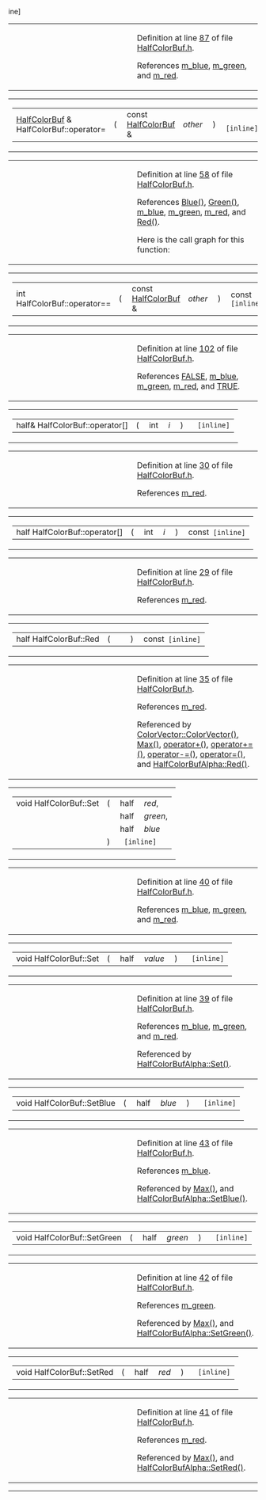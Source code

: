 ine]</code></td>
</tr>
</tbody>
</table></td>
</tr>
</tbody>
</table>

<table data-cellspacing="5" data-cellpadding="0" data-border="0">
<colgroup>
<col style="width: 50%" />
<col style="width: 50%" />
</colgroup>
<tbody>
<tr>
<td> </td>
<td><p>Definition at line <a href="HalfColorBuf_8h-source.md#l00087" class="el">87</a> of file <a href="HalfColorBuf_8h-source.md" class="el">HalfColorBuf.h</a>.</p>
<p>References <a href="HalfColorBuf_8h-source.md#l00013" class="el">m_blue</a>, <a href="HalfColorBuf_8h-source.md#l00013" class="el">m_green</a>, and <a href="HalfColorBuf_8h-source.md#l00013" class="el">m_red</a>.</p></td>
</tr>
</tbody>
</table>

<span id="c61e61c42e48041e0625386501715551" class="anchor"></span>

<table class="mdTable" data-cellpadding="2" data-cellspacing="0">
<colgroup>
<col style="width: 100%" />
</colgroup>
<tbody>
<tr>
<td class="mdRow"><table data-cellpadding="0" data-cellspacing="0" data-border="0">
<tbody>
<tr>
<td class="md" data-nowrap="" data-valign="top"><a href="classHalfColorBuf.md" class="el">HalfColorBuf</a> &amp; HalfColorBuf::operator=</td>
<td class="md" data-valign="top">( </td>
<td class="md" data-nowrap="" data-valign="top">const <a href="classHalfColorBuf.md" class="el">HalfColorBuf</a> &amp; </td>
<td class="mdname1" data-valign="top" data-nowrap=""><em>other</em></td>
<td class="md" data-valign="top"> ) </td>
<td class="md" data-nowrap=""><code> [inline]</code></td>
</tr>
</tbody>
</table></td>
</tr>
</tbody>
</table>

<table data-cellspacing="5" data-cellpadding="0" data-border="0">
<colgroup>
<col style="width: 50%" />
<col style="width: 50%" />
</colgroup>
<tbody>
<tr>
<td> </td>
<td><p>Definition at line <a href="HalfColorBuf_8h-source.md#l00058" class="el">58</a> of file <a href="HalfColorBuf_8h-source.md" class="el">HalfColorBuf.h</a>.</p>
<p>References <a href="HalfColorBuf_8h-source.md#l00037" class="el">Blue()</a>, <a href="HalfColorBuf_8h-source.md#l00036" class="el">Green()</a>, <a href="HalfColorBuf_8h-source.md#l00013" class="el">m_blue</a>, <a href="HalfColorBuf_8h-source.md#l00013" class="el">m_green</a>, <a href="HalfColorBuf_8h-source.md#l00013" class="el">m_red</a>, and <a href="HalfColorBuf_8h-source.md#l00035" class="el">Red()</a>.</p>
<p>Here is the call graph for this function:</p>
<span class="image placeholder" data-original-image-src="classHalfColorBuf_c61e61c42e48041e0625386501715551_cgraph.gif" data-original-image-title="" data-border="0" usemap="#classHalfColorBuf_c61e61c42e48041e0625386501715551_cgraph_map"></span></td>
</tr>
</tbody>
</table>

<span id="d56daf47a2436cda00e53f455067fd01" class="anchor"></span>

<table class="mdTable" data-cellpadding="2" data-cellspacing="0">
<colgroup>
<col style="width: 100%" />
</colgroup>
<tbody>
<tr>
<td class="mdRow"><table data-cellpadding="0" data-cellspacing="0" data-border="0">
<tbody>
<tr>
<td class="md" data-nowrap="" data-valign="top">int HalfColorBuf::operator==</td>
<td class="md" data-valign="top">( </td>
<td class="md" data-nowrap="" data-valign="top">const <a href="classHalfColorBuf.md" class="el">HalfColorBuf</a> &amp; </td>
<td class="mdname1" data-valign="top" data-nowrap=""><em>other</em></td>
<td class="md" data-valign="top"> ) </td>
<td class="md" data-nowrap="">const<code> [inline]</code></td>
</tr>
</tbody>
</table></td>
</tr>
</tbody>
</table>

<table data-cellspacing="5" data-cellpadding="0" data-border="0">
<colgroup>
<col style="width: 50%" />
<col style="width: 50%" />
</colgroup>
<tbody>
<tr>
<td> </td>
<td><p>Definition at line <a href="HalfColorBuf_8h-source.md#l00102" class="el">102</a> of file <a href="HalfColorBuf_8h-source.md" class="el">HalfColorBuf.h</a>.</p>
<p>References <a href="macwinsock_8h-source.md#l00040" class="el">FALSE</a>, <a href="HalfColorBuf_8h-source.md#l00013" class="el">m_blue</a>, <a href="HalfColorBuf_8h-source.md#l00013" class="el">m_green</a>, <a href="HalfColorBuf_8h-source.md#l00013" class="el">m_red</a>, and <a href="macwinsock_8h-source.md#l00036" class="el">TRUE</a>.</p></td>
</tr>
</tbody>
</table>

<span id="afa3b3be64f86f689de4bf05a470fc17" class="anchor"></span>

<table class="mdTable" data-cellpadding="2" data-cellspacing="0">
<colgroup>
<col style="width: 100%" />
</colgroup>
<tbody>
<tr>
<td class="mdRow"><table data-cellpadding="0" data-cellspacing="0" data-border="0">
<tbody>
<tr>
<td class="md" data-nowrap="" data-valign="top">half&amp; HalfColorBuf::operator[]</td>
<td class="md" data-valign="top">( </td>
<td class="md" data-nowrap="" data-valign="top">int </td>
<td class="mdname1" data-valign="top" data-nowrap=""><em>i</em></td>
<td class="md" data-valign="top"> ) </td>
<td class="md" data-nowrap=""><code> [inline]</code></td>
</tr>
</tbody>
</table></td>
</tr>
</tbody>
</table>

<table data-cellspacing="5" data-cellpadding="0" data-border="0">
<colgroup>
<col style="width: 50%" />
<col style="width: 50%" />
</colgroup>
<tbody>
<tr>
<td> </td>
<td><p>Definition at line <a href="HalfColorBuf_8h-source.md#l00030" class="el">30</a> of file <a href="HalfColorBuf_8h-source.md" class="el">HalfColorBuf.h</a>.</p>
<p>References <a href="HalfColorBuf_8h-source.md#l00013" class="el">m_red</a>.</p></td>
</tr>
</tbody>
</table>

<span id="56bd1e633f412f07706e05b60f9eb2bc" class="anchor"></span>

<table class="mdTable" data-cellpadding="2" data-cellspacing="0">
<colgroup>
<col style="width: 100%" />
</colgroup>
<tbody>
<tr>
<td class="mdRow"><table data-cellpadding="0" data-cellspacing="0" data-border="0">
<tbody>
<tr>
<td class="md" data-nowrap="" data-valign="top">half HalfColorBuf::operator[]</td>
<td class="md" data-valign="top">( </td>
<td class="md" data-nowrap="" data-valign="top">int </td>
<td class="mdname1" data-valign="top" data-nowrap=""><em>i</em></td>
<td class="md" data-valign="top"> ) </td>
<td class="md" data-nowrap="">const<code> [inline]</code></td>
</tr>
</tbody>
</table></td>
</tr>
</tbody>
</table>

<table data-cellspacing="5" data-cellpadding="0" data-border="0">
<colgroup>
<col style="width: 50%" />
<col style="width: 50%" />
</colgroup>
<tbody>
<tr>
<td> </td>
<td><p>Definition at line <a href="HalfColorBuf_8h-source.md#l00029" class="el">29</a> of file <a href="HalfColorBuf_8h-source.md" class="el">HalfColorBuf.h</a>.</p>
<p>References <a href="HalfColorBuf_8h-source.md#l00013" class="el">m_red</a>.</p></td>
</tr>
</tbody>
</table>

<span id="3d061051286831d4f2aebae980198b48" class="anchor"></span>

<table class="mdTable" data-cellpadding="2" data-cellspacing="0">
<colgroup>
<col style="width: 100%" />
</colgroup>
<tbody>
<tr>
<td class="mdRow"><table data-cellpadding="0" data-cellspacing="0" data-border="0">
<tbody>
<tr>
<td class="md" data-nowrap="" data-valign="top">half HalfColorBuf::Red</td>
<td class="md" data-valign="top">( </td>
<td class="mdname1" data-valign="top" data-nowrap=""></td>
<td class="md" data-valign="top"> ) </td>
<td class="md" data-nowrap="">const<code> [inline]</code></td>
</tr>
</tbody>
</table></td>
</tr>
</tbody>
</table>

<table data-cellspacing="5" data-cellpadding="0" data-border="0">
<colgroup>
<col style="width: 50%" />
<col style="width: 50%" />
</colgroup>
<tbody>
<tr>
<td> </td>
<td><p>Definition at line <a href="HalfColorBuf_8h-source.md#l00035" class="el">35</a> of file <a href="HalfColorBuf_8h-source.md" class="el">HalfColorBuf.h</a>.</p>
<p>References <a href="HalfColorBuf_8h-source.md#l00013" class="el">m_red</a>.</p>
<p>Referenced by <a href="ColorVec_8inl-source.md#l00018" class="el">ColorVector::ColorVector()</a>, <a href="HalfColorBuf_8h-source.md#l00045" class="el">Max()</a>, <a href="HalfColorBuf_8h-source.md#l00094" class="el">operator+()</a>, <a href="HalfColorBuf_8h-source.md#l00066" class="el">operator+=()</a>, <a href="HalfColorBuf_8h-source.md#l00073" class="el">operator-=()</a>, <a href="HalfColorBuf_8h-source.md#l00058" class="el">operator=()</a>, and <a href="HalfColorBuf_8h-source.md#l00143" class="el">HalfColorBufAlpha::Red()</a>.</p></td>
</tr>
</tbody>
</table>

<span id="b1dec32353af84475be1597d67725296" class="anchor"></span>

<table class="mdTable" data-cellpadding="2" data-cellspacing="0">
<colgroup>
<col style="width: 100%" />
</colgroup>
<tbody>
<tr>
<td class="mdRow"><table data-cellpadding="0" data-cellspacing="0" data-border="0">
<tbody>
<tr>
<td class="md" data-nowrap="" data-valign="top">void HalfColorBuf::Set</td>
<td class="md" data-valign="top">( </td>
<td class="md" data-nowrap="" data-valign="top">half </td>
<td class="mdname" data-nowrap=""><em>red</em>,</td>
</tr>
<tr>
<td class="md" style="text-align: right;" data-nowrap=""></td>
<td class="md"></td>
<td class="md" data-nowrap="">half </td>
<td class="mdname" data-nowrap=""><em>green</em>,</td>
</tr>
<tr>
<td class="md" style="text-align: right;" data-nowrap=""></td>
<td class="md"></td>
<td class="md" data-nowrap="">half </td>
<td class="mdname" data-nowrap=""><em>blue</em></td>
</tr>
<tr>
<td class="md"></td>
<td class="md">) </td>
<td colspan="2" class="md"><code> [inline]</code></td>
</tr>
</tbody>
</table></td>
</tr>
</tbody>
</table>

<table data-cellspacing="5" data-cellpadding="0" data-border="0">
<colgroup>
<col style="width: 50%" />
<col style="width: 50%" />
</colgroup>
<tbody>
<tr>
<td> </td>
<td><p>Definition at line <a href="HalfColorBuf_8h-source.md#l00040" class="el">40</a> of file <a href="HalfColorBuf_8h-source.md" class="el">HalfColorBuf.h</a>.</p>
<p>References <a href="HalfColorBuf_8h-source.md#l00013" class="el">m_blue</a>, <a href="HalfColorBuf_8h-source.md#l00013" class="el">m_green</a>, and <a href="HalfColorBuf_8h-source.md#l00013" class="el">m_red</a>.</p></td>
</tr>
</tbody>
</table>

<span id="ea76467b46ce22fa1f35e51a162193a3" class="anchor"></span>

<table class="mdTable" data-cellpadding="2" data-cellspacing="0">
<colgroup>
<col style="width: 100%" />
</colgroup>
<tbody>
<tr>
<td class="mdRow"><table data-cellpadding="0" data-cellspacing="0" data-border="0">
<tbody>
<tr>
<td class="md" data-nowrap="" data-valign="top">void HalfColorBuf::Set</td>
<td class="md" data-valign="top">( </td>
<td class="md" data-nowrap="" data-valign="top">half </td>
<td class="mdname1" data-valign="top" data-nowrap=""><em>value</em></td>
<td class="md" data-valign="top"> ) </td>
<td class="md" data-nowrap=""><code> [inline]</code></td>
</tr>
</tbody>
</table></td>
</tr>
</tbody>
</table>

<table data-cellspacing="5" data-cellpadding="0" data-border="0">
<colgroup>
<col style="width: 50%" />
<col style="width: 50%" />
</colgroup>
<tbody>
<tr>
<td> </td>
<td><p>Definition at line <a href="HalfColorBuf_8h-source.md#l00039" class="el">39</a> of file <a href="HalfColorBuf_8h-source.md" class="el">HalfColorBuf.h</a>.</p>
<p>References <a href="HalfColorBuf_8h-source.md#l00013" class="el">m_blue</a>, <a href="HalfColorBuf_8h-source.md#l00013" class="el">m_green</a>, and <a href="HalfColorBuf_8h-source.md#l00013" class="el">m_red</a>.</p>
<p>Referenced by <a href="HalfColorBuf_8h-source.md#l00155" class="el">HalfColorBufAlpha::Set()</a>.</p></td>
</tr>
</tbody>
</table>

<span id="f3d69ad05054f5e8bb08f92dec5a53fe" class="anchor"></span>

<table class="mdTable" data-cellpadding="2" data-cellspacing="0">
<colgroup>
<col style="width: 100%" />
</colgroup>
<tbody>
<tr>
<td class="mdRow"><table data-cellpadding="0" data-cellspacing="0" data-border="0">
<tbody>
<tr>
<td class="md" data-nowrap="" data-valign="top">void HalfColorBuf::SetBlue</td>
<td class="md" data-valign="top">( </td>
<td class="md" data-nowrap="" data-valign="top">half </td>
<td class="mdname1" data-valign="top" data-nowrap=""><em>blue</em></td>
<td class="md" data-valign="top"> ) </td>
<td class="md" data-nowrap=""><code> [inline]</code></td>
</tr>
</tbody>
</table></td>
</tr>
</tbody>
</table>

<table data-cellspacing="5" data-cellpadding="0" data-border="0">
<colgroup>
<col style="width: 50%" />
<col style="width: 50%" />
</colgroup>
<tbody>
<tr>
<td> </td>
<td><p>Definition at line <a href="HalfColorBuf_8h-source.md#l00043" class="el">43</a> of file <a href="HalfColorBuf_8h-source.md" class="el">HalfColorBuf.h</a>.</p>
<p>References <a href="HalfColorBuf_8h-source.md#l00013" class="el">m_blue</a>.</p>
<p>Referenced by <a href="HalfColorBuf_8h-source.md#l00045" class="el">Max()</a>, and <a href="HalfColorBuf_8h-source.md#l00150" class="el">HalfColorBufAlpha::SetBlue()</a>.</p></td>
</tr>
</tbody>
</table>

<span id="5e60890aa9eec70ae51bba216d58b9be" class="anchor"></span>

<table class="mdTable" data-cellpadding="2" data-cellspacing="0">
<colgroup>
<col style="width: 100%" />
</colgroup>
<tbody>
<tr>
<td class="mdRow"><table data-cellpadding="0" data-cellspacing="0" data-border="0">
<tbody>
<tr>
<td class="md" data-nowrap="" data-valign="top">void HalfColorBuf::SetGreen</td>
<td class="md" data-valign="top">( </td>
<td class="md" data-nowrap="" data-valign="top">half </td>
<td class="mdname1" data-valign="top" data-nowrap=""><em>green</em></td>
<td class="md" data-valign="top"> ) </td>
<td class="md" data-nowrap=""><code> [inline]</code></td>
</tr>
</tbody>
</table></td>
</tr>
</tbody>
</table>

<table data-cellspacing="5" data-cellpadding="0" data-border="0">
<colgroup>
<col style="width: 50%" />
<col style="width: 50%" />
</colgroup>
<tbody>
<tr>
<td> </td>
<td><p>Definition at line <a href="HalfColorBuf_8h-source.md#l00042" class="el">42</a> of file <a href="HalfColorBuf_8h-source.md" class="el">HalfColorBuf.h</a>.</p>
<p>References <a href="HalfColorBuf_8h-source.md#l00013" class="el">m_green</a>.</p>
<p>Referenced by <a href="HalfColorBuf_8h-source.md#l00045" class="el">Max()</a>, and <a href="HalfColorBuf_8h-source.md#l00149" class="el">HalfColorBufAlpha::SetGreen()</a>.</p></td>
</tr>
</tbody>
</table>

<span id="ca54356b02ccbf89bf74932ca615d9d3" class="anchor"></span>

<table class="mdTable" data-cellpadding="2" data-cellspacing="0">
<colgroup>
<col style="width: 100%" />
</colgroup>
<tbody>
<tr>
<td class="mdRow"><table data-cellpadding="0" data-cellspacing="0" data-border="0">
<tbody>
<tr>
<td class="md" data-nowrap="" data-valign="top">void HalfColorBuf::SetRed</td>
<td class="md" data-valign="top">( </td>
<td class="md" data-nowrap="" data-valign="top">half </td>
<td class="mdname1" data-valign="top" data-nowrap=""><em>red</em></td>
<td class="md" data-valign="top"> ) </td>
<td class="md" data-nowrap=""><code> [inline]</code></td>
</tr>
</tbody>
</table></td>
</tr>
</tbody>
</table>

<table data-cellspacing="5" data-cellpadding="0" data-border="0">
<colgroup>
<col style="width: 50%" />
<col style="width: 50%" />
</colgroup>
<tbody>
<tr>
<td> </td>
<td><p>Definition at line <a href="HalfColorBuf_8h-source.md#l00041" class="el">41</a> of file <a href="HalfColorBuf_8h-source.md" class="el">HalfColorBuf.h</a>.</p>
<p>References <a href="HalfColorBuf_8h-source.md#l00013" class="el">m_red</a>.</p>
<p>Referenced by <a href="HalfColorBuf_8h-source.md#l00045" class="el">Max()</a>, and <a href="HalfColorBuf_8h-source.md#l00148" class="el">HalfColorBufAlpha::SetRed()</a>.</p></td>
</tr>
</tbody>
</table>

--------------------